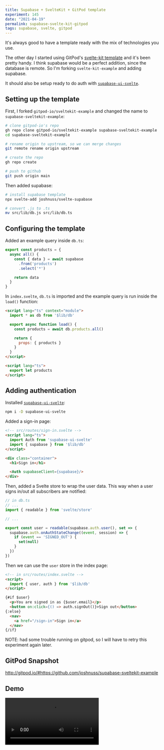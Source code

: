 ```yaml
---
title: Supabase + SvelteKit + GitPod template
experiment: 145
date: "2021-04-19"
permalink: supabase-svelte-kit-gitpod
tags: supabase, svelte, gitpod
---
```


It's always good to have a template ready with the mix of technologies you use.

The other day I started using GitPod's [svelte-kit template](https://github.com/gitpod-io/sveltekit-example) and it's been pretty handy. I think supabase would be a perfect addition, since the database is remote. So I'm forking `svelte-kit-example` and adding supabase.

It should also be setup ready to do auth with [`supabase-ui-svelte`](https://github.com/joshnuss/supabase-ui-svelte).

## Setting up the template

First, I forked `gitpod-io/sveltekit-example` and changed the name to `supabase-sveltekit-example`:

```bash
# clone gitpod-io's repo
gh repo clone gitpod-io/sveltekit-example supabase-sveltekit-example
cd supabase-sveltekit-example

# rename origin to upstream, so we can merge changes
git remote rename origin upstream

# create the repo
gh repo create

# push to github
git push origin main
```

Then added supabase:

```bash
# install supabase template
npx svelte-add joshnuss/svelte-supabase

# convert .js to .ts
mv src/lib/db.js src/lib/db.ts
```

## Configuring the template

Added an example query inside `db.ts`:

```javascript
export const products = {
  async all() {
    const { data } = await supabase
      .from('products')
      .select('*')

    return data
  }
}
```

In `index.svelte`, `db.ts` is imported and the example query is run inside the `load()` function:

```html
<script lang="ts" context="module">
  import * as db from '$lib/db'

  export async function load() {
    const products = await db.products.all()

    return {
      props: { products }
    }
  }
</script>

<script lang="ts">
  export let products
</script>
```

## Adding authentication

Installed [`supabase-ui-svelte`](https://github.com/joshnuss/supabase-ui-svelte):

```bash
npm i -D supabase-ui-svelte
```

Added a sign-in page:

```html
<!-- src/routes/sign-in.svelte -->
<script lang="ts">
  import Auth from 'supabase-ui-svelte'
  import { supabase } from '$lib/db'
</script>

<div class="container">
  <h1>Sign in</h1>

  <Auth supabaseClient={supabase}/>
</div>
```

Then, added a Svelte store to wrap the user data. This way when a user signs in/out all subscribers are notified:

```javascript
// in db.ts
// ...
import { readable } from 'svelte/store'

// ...

export const user = readable(supabase.auth.user(), set => {
  supabase.auth.onAuthStateChange((event, session) => {
    if (event == 'SIGNED_OUT') {
      set(null)
    }
  })
})
```

Then we can use the `user` store in the index page:

```html
<!-- in src/routes/index.svelte -->
<script>
  import { user, auth } from '$lib/db'
</script>

{#if $user}
  <p>You are signed in as {$user.email}</p>
  <button on:click={() => auth.signOut()}>Sign out</button>
{:else}
  <nav>
    <a href="/sign-in">Sign in</a>
  </nav>
{/if}
```

NOTE: had some trouble running on gitpod, so I will have to retry this experiment again later.

## GitPod Snapshot

http://gitpod.io/#https://github.com/joshnuss/supabase-sveltekit-example

## Demo

<video src="https://res.cloudinary.com/dzwnkx0mk/video/upload/v1618915722/1000experiments.dev/supbase-gitpod_zcglga.mp4" controls/>

## Notes

- Should it run supabase locally? That would eliminate the need to setup .env
